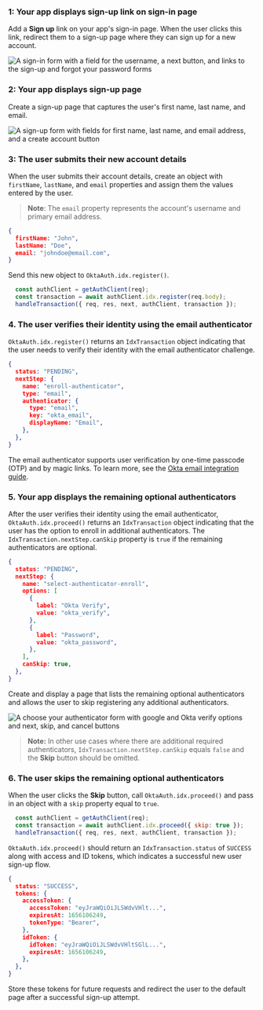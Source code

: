 ### 1: Your app displays sign-up link on sign-in page

Add a **Sign up** link on your app's sign-in page. When the user clicks this link, redirect them to a sign-up page where they can sign up for a new account.

<div class="half wireframe-border">

![A sign-in form with a field for the username, a next button, and links to the sign-up and forgot your password forms](/img/wireframes/sign-in-form-username-only-sign-up-forgot-your-password-links.png)

<!--

Source image: https://www.figma.com/file/YH5Zhzp66kGCglrXQUag2E/%F0%9F%93%8A-Updated-Diagrams-for-Dev-Docs?node-id=3401%3A37178&t=vr9MuCR8C4rCt3hC-1 sign-in-form-username-only-sign-up-forgot-your-password-links
 -->

</div>

### 2: Your app displays sign-up page

Create a sign-up page that captures the user's first name, last name, and email.

<div class="half wireframe-border">

![A sign-up form with fields for first name, last name, and email address, and a create account button](/img/wireframes/sign-up-form-first-last-name-email.png)

<!--

Source image: https://www.figma.com/file/YH5Zhzp66kGCglrXQUag2E/%F0%9F%93%8A-Updated-Diagrams-for-Dev-Docs?node-id=3399%3A36911&t=2h5Mmz3COBLhqVzv-1  sign-up-form-first-last-name-email
 -->

</div>

### 3: The user submits their new account details

When the user submits their account details, create an object with `firstName`, `lastName`, and `email` properties and assign them the values entered by the user.

> **Note**: The `email` property represents the account's username and primary email address.

```json
{
  firstName: "John",
  lastName: "Doe",
  email: "johndoe@email.com",
}
```

Send this new object to `OktaAuth.idx.register()`.

```javascript
  const authClient = getAuthClient(req);
  const transaction = await authClient.idx.register(req.body);
  handleTransaction({ req, res, next, authClient, transaction });
```

### 4. The user verifies their identity using the email authenticator

`OktaAuth.idx.register()` returns an `IdxTransaction` object indicating that the user needs to verify their identity with the email authenticator challenge.

```json
{
  status: "PENDING",
  nextStep: {
    name: "enroll-authenticator",
    type: "email",
    authenticator: {
      type: "email",
      key: "okta_email",
      displayName: "Email",
    },
  },
}
```

The email authenticator supports user verification by one-time passcode (OTP) and by magic links. To learn more, see the [Okta email integration guide](/docs/guides/authenticators-okta-email/nodeexpress/main/#integrate-email-challenge-with-magic-links).

### 5. Your app displays the remaining optional authenticators

After the user verifies their identity using the email authenticator, `OktaAuth.idx.proceed()` returns an `IdxTransaction` object indicating that the user has the option to enroll in additional authenticators. The `IdxTransaction.nextStep.canSkip` property is `true` if the remaining authenticators are optional.

```json
{
  status: "PENDING",
  nextStep: {
    name: "select-authenticator-enroll",
    options: [
      {
        label: "Okta Verify",
        value: "okta_verify",
      },
      {
        label: "Password",
        value: "okta_password",
      },
    ],
    canSkip: true,
  },
}
```

Create and display a page that lists the remaining optional authenticators and allows the user to skip registering any additional authenticators.

<div class="half wireframe-border">

![A choose your authenticator form with google and Okta verify options and next, skip, and cancel buttons](/img/wireframes/choose-authenticator-form-google-okta-verify-with-skip-and-cancel.png)

<!--

Source image: https://www.figma.com/file/YH5Zhzp66kGCglrXQUag2E/%F0%9F%93%8A-Updated-Diagrams-for-Dev-Docs?node-id=3401%3A37205&t=vr9MuCR8C4rCt3hC-1 choose-authenticator-form-google-okta-verify-with-skip-and-cancel
 -->

</div>

>**Note:** In other use cases where there are additional required authenticators, `IdxTransaction.nextStep.canSkip` equals `false` and the **Skip** button should be omitted.

### 6. The user skips the remaining optional authenticators

When the user clicks the **Skip** button, call `OktaAuth.idx.proceed()` and pass in an object with a `skip` property equal to `true`.

```javascript
  const authClient = getAuthClient(req);
  const transaction = await authClient.idx.proceed({ skip: true });
  handleTransaction({ req, res, next, authClient, transaction });
```

`OktaAuth.idx.proceed()` should return an `IdxTransaction.status` of `SUCCESS` along with access and ID tokens, which indicates a successful new user sign-up flow.

```json
{
  status: "SUCCESS",
  tokens: {
    accessToken: {
      accessToken: "eyJraWQiOiJLSWdvVHlt...",
      expiresAt: 1656106249,
      tokenType: "Bearer",
    },
    idToken: {
      idToken: "eyJraWQiOiJLSWdvVHltSGlL...",
      expiresAt: 1656106249,
    },
  },
}
```

Store these tokens for future requests and redirect the user to the default page after a successful sign-up attempt.
